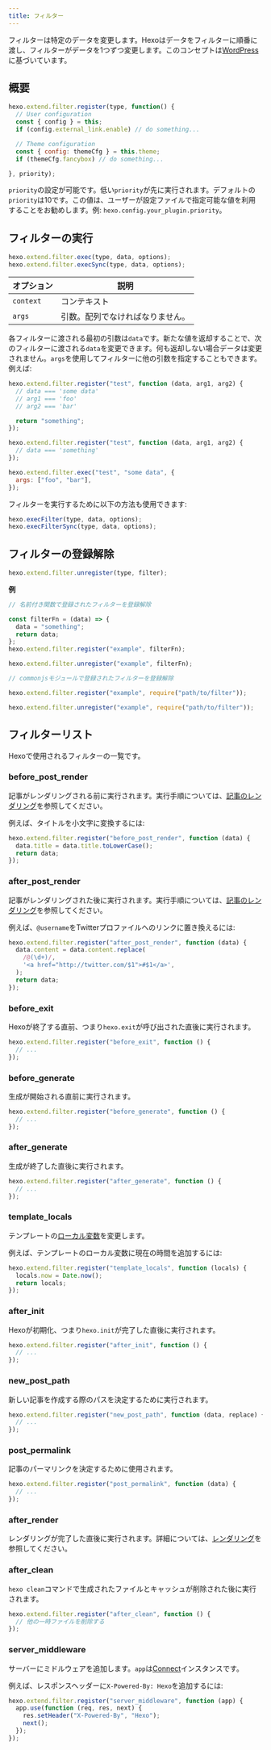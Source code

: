 ```yaml
---
title: フィルター
---
```


フィルターは特定のデータを変更します。Hexoはデータをフィルターに順番に渡し、フィルターがデータを1つずつ変更します。このコンセプトは[WordPress](http://codex.wordpress.org/Plugin_API#Filters)に基づいています。

## 概要

```js
hexo.extend.filter.register(type, function() {
  // User configuration
  const { config } = this;
  if (config.external_link.enable) // do something...

  // Theme configuration
  const { config: themeCfg } = this.theme;
  if (themeCfg.fancybox) // do something...

}, priority);
```

`priority`の設定が可能です。低い`priority`が先に実行されます。デフォルトの`priority`は10です。この値は、ユーザーが設定ファイルで指定可能な値を利用することをお勧めします。例: `hexo.config.your_plugin.priority`。

## フィルターの実行

```js
hexo.extend.filter.exec(type, data, options);
hexo.extend.filter.execSync(type, data, options);
```

| オプション | 説明                             |
| ---------- | -------------------------------- |
| `context`  | コンテキスト                     |
| `args`     | 引数。配列でなければなりません。 |

各フィルターに渡される最初の引数は`data`です。新たな値を返却することで、次のフィルターに渡される`data`を変更できます。何も返却しない場合データは変更されません。`args`を使用してフィルターに他の引数を指定することもできます。例えば:

```js
hexo.extend.filter.register("test", function (data, arg1, arg2) {
  // data === 'some data'
  // arg1 === 'foo'
  // arg2 === 'bar'

  return "something";
});

hexo.extend.filter.register("test", function (data, arg1, arg2) {
  // data === 'something'
});

hexo.extend.filter.exec("test", "some data", {
  args: ["foo", "bar"],
});
```

フィルターを実行するために以下の方法も使用できます:

```js
hexo.execFilter(type, data, options);
hexo.execFilterSync(type, data, options);
```

## フィルターの登録解除

```js
hexo.extend.filter.unregister(type, filter);
```

**例**

```js
// 名前付き関数で登録されたフィルターを登録解除

const filterFn = (data) => {
  data = "something";
  return data;
};
hexo.extend.filter.register("example", filterFn);

hexo.extend.filter.unregister("example", filterFn);
```

```js
// commonjsモジュールで登録されたフィルターを登録解除

hexo.extend.filter.register("example", require("path/to/filter"));

hexo.extend.filter.unregister("example", require("path/to/filter"));
```

## フィルターリスト

Hexoで使用されるフィルターの一覧です。

### before_post_render

記事がレンダリングされる前に実行されます。実行手順については、[記事のレンダリング](posts.html#レンダリング)を参照してください。

例えば、タイトルを小文字に変換するには:

```js
hexo.extend.filter.register("before_post_render", function (data) {
  data.title = data.title.toLowerCase();
  return data;
});
```

### after_post_render

記事がレンダリングされた後に実行されます。実行手順については、[記事のレンダリング](posts.html#レンダリング)を参照してください。

例えば、`@username`をTwitterプロファイルへのリンクに置き換えるには:

```js
hexo.extend.filter.register("after_post_render", function (data) {
  data.content = data.content.replace(
    /@(\d+)/,
    '<a href="http://twitter.com/$1">#$1</a>',
  );
  return data;
});
```

### before_exit

Hexoが終了する直前、つまり`hexo.exit`が呼び出された直後に実行されます。

```js
hexo.extend.filter.register("before_exit", function () {
  // ...
});
```

### before_generate

生成が開始される直前に実行されます。

```js
hexo.extend.filter.register("before_generate", function () {
  // ...
});
```

### after_generate

生成が終了した直後に実行されます。

```js
hexo.extend.filter.register("after_generate", function () {
  // ...
});
```

### template_locals

テンプレートの[ローカル変数](../docs/variables.html)を変更します。

例えば、テンプレートのローカル変数に現在の時間を追加するには:

```js
hexo.extend.filter.register("template_locals", function (locals) {
  locals.now = Date.now();
  return locals;
});
```

### after_init

Hexoが初期化、つまり`hexo.init`が完了した直後に実行されます。

```js
hexo.extend.filter.register("after_init", function () {
  // ...
});
```

### new_post_path

新しい記事を作成する際のパスを決定するために実行されます。

```js
hexo.extend.filter.register("new_post_path", function (data, replace) {
  // ...
});
```

### post_permalink

記事のパーマリンクを決定するために使用されます。

```js
hexo.extend.filter.register("post_permalink", function (data) {
  // ...
});
```

### after_render

レンダリングが完了した直後に実行されます。詳細については、[レンダリング](rendering.html#after-renderフィルター)を参照してください。

### after_clean

`hexo clean`コマンドで生成されたファイルとキャッシュが削除された後に実行されます。

```js
hexo.extend.filter.register("after_clean", function () {
  // 他の一時ファイルを削除する
});
```

### server_middleware

サーバーにミドルウェアを追加します。`app`は[Connect]インスタンスです。

例えば、レスポンスヘッダーに`X-Powered-By: Hexo`を追加するには:

```js
hexo.extend.filter.register("server_middleware", function (app) {
  app.use(function (req, res, next) {
    res.setHeader("X-Powered-By", "Hexo");
    next();
  });
});
```

[Connect]: https://github.com/senchalabs/connect
